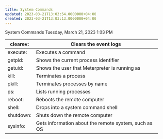 ```yaml
---
title: System Commands
updated: 2023-03-21T13:03:54.0000000+04:00
created: 2023-03-21T13:03:13.0000000+04:00
---
```


System Commands
Tuesday, March 21, 2023
1:03 PM

| clearev:  | Clears the event logs                                |
|-----------|------------------------------------------------------|
| execute:  | Executes a command                                   |
| getpid:   | Shows the current process identifier                 |
| getuid:   | Shows the user that Meterpreter is running as        |
| kill:     | Terminates a process                                 |
| pkill:    | Terminates processes by name                         |
| ps:       | Lists running processes                              |
| reboot:   | Reboots the remote computer                          |
| shell:    | Drops into a system command shell                    |
| shutdown: | Shuts down the remote computer                       |
| sysinfo:  | Gets information about the remote system, such as OS |
